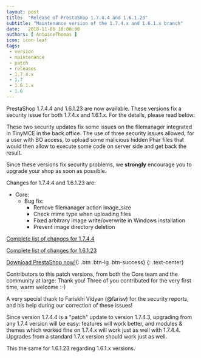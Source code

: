 ```yaml
---
layout: post
title:  "Release of PrestaShop 1.7.4.4 and 1.6.1.23"
subtitle: "Maintenance version of the 1.7.4.x and 1.6.1.x branch"
date:   2018-11-06 18:00:00
authors: [ AntoineThomas ]
icon: icon-leaf
tags:
 - version
 - maintenance
 - patch
 - releases
 - 1.7.4.x
 - 1.7
 - 1.6.1.x
 - 1.6
---
```


PrestaShop 1.7.4.4 and 1.6.1.23 are now available. These versions fix a security issue for both 1.7.4.x and 1.6.1.x. For the details, please read below:

These two security updates fix some issues on the filemanager integrated in TinyMCE in the back office. The use of three security issues allowed, for a user with BO access, to upload some malicious hidden Phar files that would then allow to execute some code on server side and get back the result.

Since these versions fix security problems, we **strongly** encourage you to upgrade your shop as soon as possible.

Changes for 1.7.4.4 and 1.6.1.23 are:

- Core:
  - Bug fix:
    - Remove filemanager action image_size
    - Check mime type when uploading files
    - Fixed arbitrary image write/overwrite in Windows installation
    - Prevent image directory deletion

[Complete list of changes for 1.7.4.4](https://github.com/PrestaShop/PrestaShop/releases/tag/1.7.4.4)

[Complete list of changes for 1.6.1.23](https://github.com/PrestaShop/PrestaShop/releases/tag/1.6.1.23)

[Download PrestaShop now!](https://www.prestashop.com/en/download){: .btn .btn-lg .btn-success}
{: .text-center}


Contributors to this patch versions, from both the Core team and the community at large: 
Thank you! Three of you contributed for the very first time, warm welcome :-)

A very special thank to Fariskhi Vidyan (@farisv) for the security reports, and his help during our correction of these issues!

Since version 1.7.4.4 is a "patch" update to version 1.7.4.3, upgrading from any 1.7.4 version will be easy: features will work better, and modules & themes which worked fine on 1.7.4.x will work just as well with 1.7.4.4.<br/>
Upgrades from a standard 1.7.x version should work just as well.

This the same for 1.6.1.23 regarding 1.6.1.x versions.
